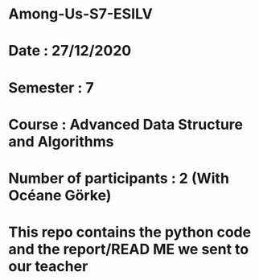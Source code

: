 # Among-Us-S7-ESILV

# Date : 27/12/2020
# Semester : 7
# Course : Advanced Data Structure and Algorithms
# Number of participants : 2 (With Océane Görke)

# This repo contains the python code and the report/READ ME we sent to our teacher
